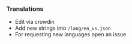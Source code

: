 ### Translations

- Edit via crowdin
- Add new strings into `/lang/en_us.json`
- For requesting new languages open an issue
